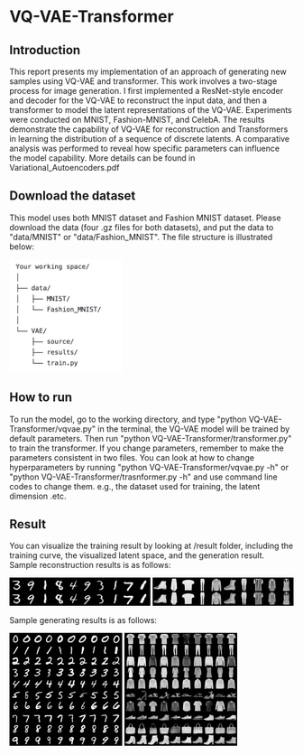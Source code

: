 # VQ-VAE-Transformer
## Introduction
This report presents my implementation of an approach of generating new samples using VQ-VAE and transformer. This work involves a two-stage process for image generation. I first implemented a ResNet-style encoder and decoder for the VQ-VAE to reconstruct the input data, and then a transformer to model the latent representations of the VQ-VAE. Experiments were conducted on MNIST, Fashion-MNIST, and CelebA. The results demonstrate the capability of VQ-VAE for reconstruction and Transformers in learning the distribution of a sequence of discrete latents. A comparative analysis was performed to reveal how specific parameters can influence the model capability.
More details can be found in Variational_Autoencoders.pdf

## Download the dataset
This model uses both MNIST dataset and Fashion MNIST dataset. Please download the data (four .gz files for both datasets), and
put the data to "data/MNIST" or "data/Fashion_MNIST". The file structure is illustrated below:

<img src="file_structure.png" width="200" height="200">

## How to run
To run the model, go to the working directory, and type "python VQ-VAE-Transformer/vqvae.py" in the terminal, the VQ-VAE model will be trained by default parameters. Then run "python VQ-VAE-Transformer/transformer.py" to train the transformer. If you change parameters, remember to make the parameters consistent in two files. You can look at how to change hyperparameters by running "python VQ-VAE-Transformer/vqvae.py -h" or "python VQ-VAE-Transformer/trasnformer.py -h" and use command line codes to change them. e.g., the dataset used for training, the latent dimension .etc.

## Result
You can visualize the training result by looking at /result folder, including the training curve, the visualized latent space, and the generation result.  
Sample reconstruction results is as follows:

<img src="images/mnist_rec.png" width="250" height="50">
<img src="images/fashion_rec.png" width="250" height="50">

Sample generating results is as follows:

<img src="images/mnist_ge.png" width="200" height="200">
<img src="images/fashion_ge.png" width="200" height="200">
